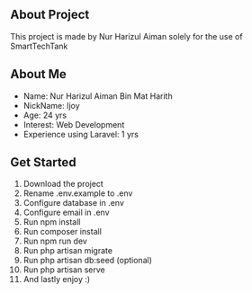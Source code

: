## About Project

This project is made by Nur Harizul Aiman solely for the use of SmartTechTank 

## About Me
- Name: Nur Harizul Aiman Bin Mat Harith
- NickName: Ijoy
- Age: 24 yrs
- Interest: Web Development
- Experience using Laravel: 1 yrs

## Get Started
1. Download the project
2. Rename .env.example to .env
3. Configure database in .env
4. Configure email in .env
5. Run npm install
6. Run composer install
7. Run npm run dev
8. Run php artisan migrate
9. Run php artisan db:seed (optional)
10. Run php artisan serve
11. And lastly enjoy :)

